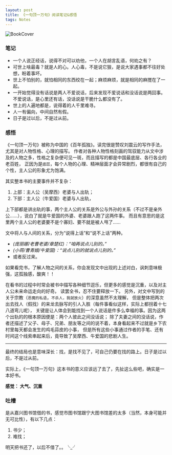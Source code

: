 ```yaml
---
layout: post
title: 《一句顶一万句》阅读笔记&感悟
tags: Notes
---
```

![BookCover](https://github.com/heartsuit/heartsuit.github.io/raw/master/pictures/oneWordForAll.jpg)
### 笔记
- 一个人说正经话，说得不对可以劝他，一个人在胡言乱语，何劝之有？
- 可世上啥最毒？就是人的心。人心毒，不是说它狠，是说大家遇事都不往好处想，盼着事坏。
- 世上不怕别的，就怕相同的东西绞在一起；麻烦麻烦，就是相同的麻搅在了一起。
- 一开始觉得没有话说是两人不爱说话，后来发现不爱说话和没话说是两回事。不爱说话，是心里还有话，没话说是干脆什么都没有了。
- 世上的人遍地都是，说得着的人千里难寻。
- 人一有偏向，中间自然有假。
- 日子是过以后，不是过从前。

### 感悟
《一句顶一万句》被称为中国的《百年孤独》。读完很是赞叹刘震云的写作手法，尤其是对人物性格、心理的描写。
作者对各种人物性格刻画的驾驭能力从文中涉及的人物之多，性格之复杂便可见一斑，而且描写的都是中国最底层、各行各业的老百姓，
正因为是`底层`，每个人物的心理、精神层面才会异常剧烈，都很有自己的个性，主人公的形象尤为饱满。

其实整本书的主要事件并不复杂：
1. 上部：主人公（吴摩西）老婆与人出轨；
2. 下部：主人公（牛爱国）老婆与人出轨，

上下部都是讲出轨的事，两个主人公的关系是外公与外孙的关系（不过不是亲外公……），说白了就是牛爱国的外婆、老婆跟人跑了这两件事。
而且有意思的是这里两个主人公的老婆要不是个寡妇、要不就是被人甩了……

文中将人与人间的关系，分为“说得上话”和“说不上话”两种。
- *(庞丽娜/老曹老婆/章楚红)：“咱再说点儿别的。”*
- *(小蒋/曹青娥/牛爱国)：“说点儿别的就说点儿别的。”*
- 或者反过来。

如果看完书，了解人物之间的关系，你会发现文中出现的上述对白，讽刺意味极强，这孤独感，酸爽！！

在看书的过程中时常会被书中描写各种细节逗乐，但更多的感觉是沉重，以及对主人公未来命运走向的好奇。
读罢全书，忍不住要释放一下。
另外，对文中写到的关于宗教（`恶魔的私语`，`不杀人，我就放火`）的深意虽然不太理解，
但是整体把两次出去找人（假找）的来龙去脉写的引人入胜（每件事看似这样，实际上都拐着十七八道弯儿呢），
关键是让人体会到能找到一个人说话是件多么幸福的事。因为这两个出轨的的根本原因便是：两个人彼此之间没话说；
除了夫妻之间的没话说，作者还描述了父子、母子、兄弟、朋友等之间的说不着，本身看起来不过就是乡下农村里每天都会发生的鸡毛蒜皮的小事，
但是所有这些小事通过作者的手笔、还有时间这个线索串起来后，竟导致了吴摩西、牛爱国的悲剧人生。

---
最终的结局也是意味深长：找，是找不见了，可自己仍要在找的路上。日子是过以后，不是过从前。

实际上，《一句顶一万句》这本书的意义应该远了去了，先扯这么些吧，确实是一本好书。

**感觉： 大气、沉重**

### 吐槽
是从嘉兴图书馆借的书，感觉市图书馆跟宁大图书馆差的太多（当然，本身可能并无可比性），有以下几点：
1. 书少；
2. 难找；

明天把书还了，以后不借了。。╰_╯





